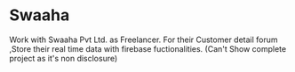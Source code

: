 # Swaaha
Work with Swaaha Pvt Ltd.  as Freelancer.
For their Customer detail forum ,Store their real time data with firebase fuctionalities.
(Can't Show complete project as it's non disclosure)
